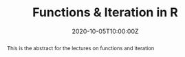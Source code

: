 ---
abstract: This is the abstract for the lectures on functions and iteration
address:
  city: Richmond
  country: United States
  postcode: "23284"
  region: VA
  street: 1000 West Cary Street
all_day: false
date: "2020-10-05T10:00:00Z"
date_end: "2020-10-05T15:00:00Z"
event: Data Literacy Lecture on Functions and Iteration
event_url: https://us02web.zoom.us/j/86289645889?pwd=YzVBZlhPYUwydE5pNWVhTFExSlA2Zz09
featured: false
location: Center for Environmental Studies
math: false
summary: To expand R, we can write lots of code over and over again **or** we can write code smartly focusing on resuse.  This lecture covers the basics behind functions and iteration in R.
tags: []
keywords: ["data munging"]
title: Functions & Iteration in R
url_code: ""
url_pdf: ""
url_slides: ""
url_video: ""
---